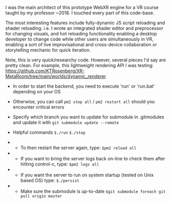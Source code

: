 I was the main architect of this prototype WebXR engine for a VR course taught by my professor ~2018.
I touched every part of this code-base.

The most interesting features include fully-dynamic JS script reloading and shader reloading.
i.e. I wrote an integrated shader editor and preprocessor for changing visuals, and hot reloading functionality
enabling a desktop developer to change code while other users are simultaneously in VR, enabling a sort of live improvisational and cross-device
collaboration or storytelling mechanic for quick iteration.

Note, this is very quick/researchy code. However, several pieces I'd say are pretty clean.
For example, this lightweight rendering API I was testing:
https://github.com/KTRosenberg/XR-MetaRoom/tree/main/worlds/dynamic_renderer



* In order to start the backend, you need to execute 'run' or 'run.bat' depending on your OS
* Otherwise, you can call `pm2 stop all` / `pm2 restart all` should you encounter critical errors
* Specify which branch you want to update for submodule in .gitmodules and update it with
```git submodule update --remote```

* Helpful commands
```$./run```
```$./stop```

* * To then restart the server again, type:
```$pm2 reload all```

* * If you want to bring the server logs back on-line to check them after hitting control-c, type:
```$pm2 logs all```

* * If you want the server to run on system startup (tested on Unix based OS) type:
```$./persist```

* * Make sure the submodule is up-to-date
```$git submodule foreach git pull origin master```
